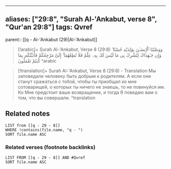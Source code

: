 
---
aliases: ["29:8", "Surah Al-'Ankabut, verse 8", "Qur'an 29:8"]
tags: Qvref
---

parent:: [[q - Al-'Ankabut (29)|Al-'Ankabut]]

> [!arabic]+ Surah Al-'Ankabut, Verse 8 (29:8)
> <span class="quran-arabic">وَوَصَّيْنَا ٱلْإِنسَـٰنَ بِوَٰلِدَيْهِ حُسْنًا ۖ وَإِن جَـٰهَدَاكَ لِتُشْرِكَ بِى مَا لَيْسَ لَكَ بِهِۦ عِلْمٌ فَلَا تُطِعْهُمَآ ۚ إِلَىَّ مَرْجِعُكُمْ فَأُنَبِّئُكُم بِمَا كُنتُمْ تَعْمَلُونَ</span>
^arabic

> [!translation]+ Surah Al-'Ankabut, Verse 8 (29:8) - Translation
> Мы заповедали человеку быть добрым к родителям. А если они станут сражаться с тобой, чтобы ты приобщал ко мне сотоварищей, о которых ты ничего не знаешь, то не повинуйся им. Ко Мне предстоит ваше возвращение, и тогда Я поведаю вам о том, что вы совершали.
^translation



## Related notes
```dataview
LIST from [[q - 29 - 8]]
WHERE !contains(file.name, "q - ")
SORT file.name ASC
```

### Related verses (footnote backlinks)
```dataview
LIST FROM [[q - 29 - 8]] AND #Qvref
SORT file.name ASC
```

